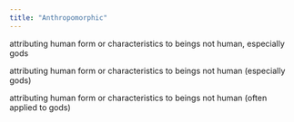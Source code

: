 ```yaml
---
title: "Anthropomorphic"
---
```

attributing human form or characteristics to beings not human, especially gods

attributing human form or characteristics to beings not human (especially gods)

attributing human form or characteristics to beings not human (often applied to gods)

